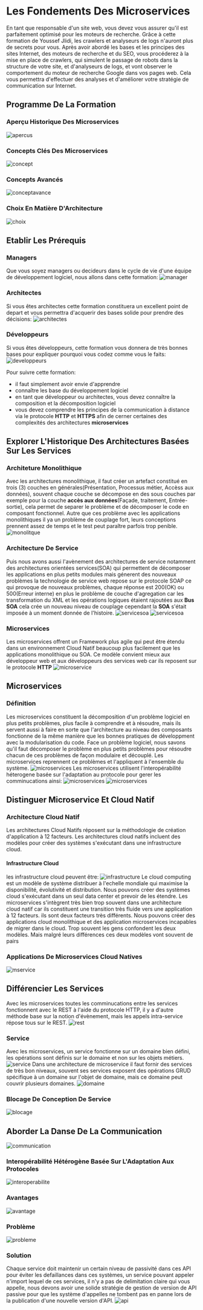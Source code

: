 # Les Fondements Des Microservices

En tant que responsable d'un site web, vous devez vous assurer qu'il est parfaitement optimisé pour les moteurs de recherche. Grâce à cette formation de Youssef Jlidi, les crawlers et analyseurs de logs n'auront plus de secrets pour vous. Après avoir abordé les bases et les principes des sites Internet, des moteurs de recherche et du SEO, vous procéderez à la mise en place de crawlers, qui simulent le passage de robots dans la structure de votre site, et d'analyseurs de logs, et vont observer le comportement du moteur de recherche Google dans vos pages web. Cela vous permettra d'effectuer des analyses et d'améliorer votre stratégie de communication sur Internet.

## Programme De La Formation
### Aperçu Historique Des Microservices
![apercus](images/historiquems.png)
### Concepts Clés Des Microservices
![concept](images/conceptcles.png)
### Concepts Avancés
![conceptavance](images/conceptsavance.png)
### Choix En Matière D'Architecture
![choix](images/choix.png)

## Etablir Les Prérequis
### Managers
Que vous soyez managers ou decideurs dans le cycle de vie d'une équipe de développement logiciel, nous allons dans cette formation:
![manager](images/managers.png)

### Architectes
Si vous êtes architectes cette formation constituera un excellent point de depart et vous permettra d'acquerir des bases solide  pour prendre des décisions:
![architectes](images/architectes.png)
### Développeurs
Si vous êtes développeurs, cette formation vous donnera de très bonnes bases pour expliquer pourquoi vous codez comme vous le faits:
![developpeurs](images/developpeurs.png)

Pour suivre cette formation:
* il faut simplement avoir envie d'apprendre 
* connaître les base du développement logiciel
* en tant que développeur ou architectes, vous devez connaître la composition et la décomposition logiciel
* vous devez comprendre les principes de la communication à distance via le protocole **HTTP** et **HTTPS** afin de cerner certaines des complexités des architectures **microservices**

## Explorer L'Historique Des Architectures Basées Sur Les Services
### Architeture Monolithique
Avec les architectures monolithique, il faut créer un artefact constitué en trois (3) couches en générales(Présentation, Processus métier, Accèss aux données), souvent chaque couche se décompose en des sous couches par exemple pour la couche **accès aux données**(Façade, traitement, Entrée-sortie), cela permet de separer le problème et de décomposer le code en composant fonctionnel. Autre que ces problème avec les applications monolithiques il ya un problème de couplage fort, leurs conceptions prennent assez de temps et le test peut paraître parfois trop penible.
![monolitque](images/monolitique.png)

### Architecture De Service
Puis nous avons aussi l'avènement des architectures de service notamment des architectures orientées services(SOA) qui permettent de décomposer  les applications en plus petits modules mais génerent des nouveaux problèmes la technologie de service web repose sur le protocole SOAP ce qui provoque de nouveaux problèmes, chaque réponse est 200(OK) ou 500(Erreur interne) en plus le problème de couche d'agregation car les transformation du XML et les opérations logiques étaient rajoutées aux **Bus SOA** cela crée un nouveau niveau de couplage cependant la **SOA** s'était imposée à un moment donnée de l'histoire.
![servicesoa](images/archservice1.png)
![servicesoa](images/archservice2.png)
  

### Microservices
Les microservices offrent un Framework plus agile qui peut être étendu dans un environnement Cloud Natif beaucoup plus facilement que les applications  monolithique  ou SOA.
Ce modèle convient mieux aux développeur web et aux développeurs des services web car ils reposent sur le protocole **HTTP**
![microservice](images/microservice.png)

## Microservices
### Définition
Les microservices constituent la décomposition d'un problème logiciel en plus petits problèmes, plus facile à comprendre et à résoudre, mais ils servent aussi à faire en sorte que l'architecture au niveau des composants fonctionne de la même manière que les bonnes pratiques de développment avec la modularisation du code. Face un problème logiciel, nous savons qu'il faut décomposer le problème en plus petits problèmes pour résoudre chacun de ces problèmes de façon modulaire et découplé. Les microservices reprennent ce problèmes et l'appliquent à l'ensemble du système. 
![microservices](images/microservice2.png)
Les microservices utilisent l'interopérabilité héterogene basée sur l'adaptation au protocole pour gerer les comminucations ainsi:
![microservices](images/microservice3.png)
![microservices](images/microservice4.png)

## Distinguer Microservice Et Cloud Natif
### Architecture Cloud Natif
Les architectures Cloud Natifs réposent sur la méthodologie de création d'application à 12 facteurs.
Les architectures cloud natifs incluent des modèles pour créer des systèmes s'exécutant dans une infrastructure cloud.
#### Infrastructure Cloud 
les infrastructure cloud peuvent être:
![infrastructure](images/infrastructurecloud.png)
Le cloud computing est un modèle de système distribuer à l'echelle mondiale qui maximise la disponibilité, évolutivité et distribution. Nous pouvons créer des systèmes cloud s'exécutant dans un seul data center et prevoir de les étendre.
Les microservices s'intègrent très bien trop souvent dans une architecture cloud natif car ils constituent une transition très fluide vers une application à 12 facteurs. ils sont deux facteurs très différents.
Nous pouvons créer des applications cloud monolithique et des application microservices incapables de migrer dans le cloud. Trop souvent les gens confondent les deux modèles.
Mais malgré leurs différences ces deux modèles vont souvent de pairs
### Applications De Microservices Cloud Natives
![mservice](images/mservice.png)

## Différencier Les Services
Avec les microservices toutes les comminucations entre les services fonctionnent avec le REST à l'aide du protocole HTTP, il y a d'autre méthode base sur  la notion d'évènement, mais les appels intra-service répose tous sur  le REST.
![rest](images/restmicroservice.png)
### Service
Avec les microservices, un service fonctionne sur un domaine bien défini, les opérations sont définis sur  le domaine et non sur les objets métiers. 
![service](images/service.png)
Dans une architecture de microservice il faut fornir des services de très bon niveaux, souvent ses services exposent des opérations GRUD spécifique à un domaine sur l'objet de domaine, mais ce domaine peut couvrir plusieurs domaines.
![domaine](images/domaine.png)
### Blocage De Conception De Service
![blocage](images/blocage.png)

## Aborder La Danse De La Communication
![communication](images/communication.png)
### Interopérabilité Hétérogène Basée Sur L'Adaptation Aux Protocoles
![interoperabilite](images/interoperabilite.png)

### Avantages
![avantage](images/avantage.png)
### Problème
![probleme](images/probleme.png)
### Solution 
Chaque service doit maintenir un certain niveau de passivité dans ces API pour éviter les defaillances dans ces systèmes, un service pouvant appeler n'import lequel de ces services, il n'y a pas de delimitation claire qui vous appelle, nous devons avoir une solide stratégie de gestion de version de API passive pour que les système d'appelles ne tombent pas en panne lors de la publication d'une nouvelle version d'API.
![api](images/gestionversion.png)

